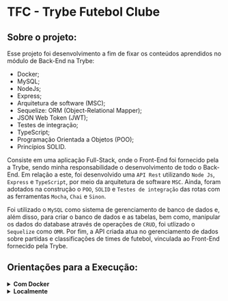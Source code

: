 # TFC - Trybe Futebol Clube

## Sobre o projeto:

Esse projeto foi desenvolvimento a fim de fixar os conteúdos aprendidos no módulo de Back-End na Trybe:
 - Docker;
 - MySQL;
 - NodeJs;
 - Express;
 - Arquitetura de software (MSC);
 - Sequelize: ORM (Object-Relational Mapper);
 - JSON Web Token (JWT);
 - Testes de integração;
 - TypeScript;
 - Programação Orientada a Objetos (POO);
 - Princípios SOLID.
 
Consiste em uma aplicação Full-Stack, onde o Front-End foi fornecido pela a Trybe, sendo minha responsabilidade o desenvolvimento de todo o Back-End. Em relação a este, foi desenvolvido uma `API Rest` utilizando `Node Js`, `Express` e `TypeScript`, por meio da arquitetura de software `MSC`. Ainda, foram adotados na construção o `POO`, `SOLID` e `Testes de integração` das rotas com as ferramentas `Mocha`, `Chai` e `Sinon`.

Foi utilizado o `MySQL` como sistema de gerenciamento de banco de dados e, além disso, para criar o banco de dados e as tabelas, bem como, manipular os dados do database através de operações de `CRUD`, foi utlizado o `Sequelize` como `OMR`.
Por fim, a API criada atua no gerenciamento de dados sobre partidas e classificações de times de futebol, vinculada ao Front-End fornecido pela Trybe.

## Orientações para a Execução:

<details>
  <summary><strong>Com Docker</strong></summary><br />
  
  - Execute os containers com o comando `npm run compose:up`.

  A aplicação Front-End estará disponível no endereço `http://localhost:3000` no seu navegador.
  
  A aplicalção Back-end estará disponível na porta `3001`.
  
  O MySQL estará disponível na porta `3002`.
</details>

<details>
  <summary><strong>Localmente</strong></summary><br />
  
  - Primeiramente, acesse o caminho `./app/backend` e execute os comandos:
    - `npm install` para instalar as dependências;
    - `npm start` para iniciar o projeto;
    
  - No caminho `./app/frontend` execute os comandos:
    - `npm install` para instalar as dependências;
    - `npm start` para iniciar o projeto;
    
  É necessário possuir o MySQL ativo na máquina local e inserir as credenciais de conexão no arquivo localizado em `./app/backend/.env.example` e em seguida renomeá-lo para `.env`.
  
  O Front-End estará disponível no endereço `http://localhost:3000` no seu navegador.
  
  A aplicação Back-End estará disponível na porta informada na variável de ambiente `APP_PORT` do arquivo `.env`.
</details>
